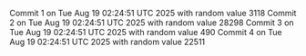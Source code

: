 Commit 1 on Tue Aug 19 02:24:51 UTC 2025 with random value 3118
Commit 2 on Tue Aug 19 02:24:51 UTC 2025 with random value 28298
Commit 3 on Tue Aug 19 02:24:51 UTC 2025 with random value 490
Commit 4 on Tue Aug 19 02:24:51 UTC 2025 with random value 22511
